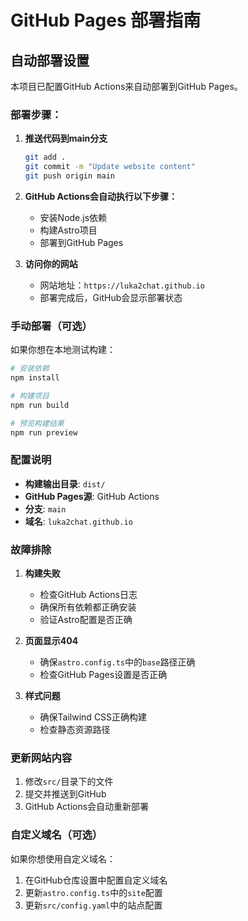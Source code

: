 # GitHub Pages 部署指南

## 自动部署设置

本项目已配置GitHub Actions来自动部署到GitHub Pages。

### 部署步骤：

1. **推送代码到main分支**
   ```bash
   git add .
   git commit -m "Update website content"
   git push origin main
   ```

2. **GitHub Actions会自动执行以下步骤：**
   - 安装Node.js依赖
   - 构建Astro项目
   - 部署到GitHub Pages

3. **访问你的网站**
   - 网站地址：`https://luka2chat.github.io`
   - 部署完成后，GitHub会显示部署状态

### 手动部署（可选）

如果你想在本地测试构建：

```bash
# 安装依赖
npm install

# 构建项目
npm run build

# 预览构建结果
npm run preview
```

### 配置说明

- **构建输出目录**: `dist/`
- **GitHub Pages源**: GitHub Actions
- **分支**: `main`
- **域名**: `luka2chat.github.io`

### 故障排除

1. **构建失败**
   - 检查GitHub Actions日志
   - 确保所有依赖都正确安装
   - 验证Astro配置是否正确

2. **页面显示404**
   - 确保`astro.config.ts`中的`base`路径正确
   - 检查GitHub Pages设置是否正确

3. **样式问题**
   - 确保Tailwind CSS正确构建
   - 检查静态资源路径

### 更新网站内容

1. 修改`src/`目录下的文件
2. 提交并推送到GitHub
3. GitHub Actions会自动重新部署

### 自定义域名（可选）

如果你想使用自定义域名：

1. 在GitHub仓库设置中配置自定义域名
2. 更新`astro.config.ts`中的`site`配置
3. 更新`src/config.yaml`中的站点配置 